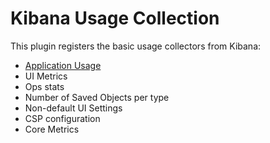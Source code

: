 # Kibana Usage Collection

This plugin registers the basic usage collectors from Kibana:

- [Application Usage](./server/collectors/application_usage/README.md)
- UI Metrics
- Ops stats
- Number of Saved Objects per type
- Non-default UI Settings
- CSP configuration
- Core Metrics
